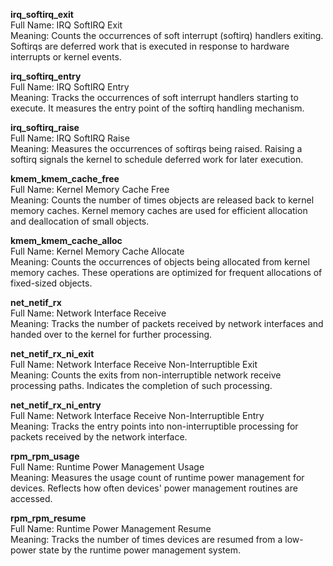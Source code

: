 **irq_softirq_exit**  
Full Name: IRQ SoftIRQ Exit  
Meaning: Counts the occurrences of soft interrupt (softirq) handlers exiting. Softirqs are deferred work that is executed in response to hardware interrupts or kernel events.  

**irq_softirq_entry**  
Full Name: IRQ SoftIRQ Entry  
Meaning: Tracks the occurrences of soft interrupt handlers starting to execute. It measures the entry point of the softirq handling mechanism.  

**irq_softirq_raise**  
Full Name: IRQ SoftIRQ Raise  
Meaning: Measures the occurrences of softirqs being raised. Raising a softirq signals the kernel to schedule deferred work for later execution.  

**kmem_kmem_cache_free**  
Full Name: Kernel Memory Cache Free  
Meaning: Counts the number of times objects are released back to kernel memory caches. Kernel memory caches are used for efficient allocation and deallocation of small objects.  

**kmem_kmem_cache_alloc**  
Full Name: Kernel Memory Cache Allocate  
Meaning: Counts the occurrences of objects being allocated from kernel memory caches. These operations are optimized for frequent allocations of fixed-sized objects.  

**net_netif_rx**  
Full Name: Network Interface Receive  
Meaning: Tracks the number of packets received by network interfaces and handed over to the kernel for further processing.  

**net_netif_rx_ni_exit**  
Full Name: Network Interface Receive Non-Interruptible Exit  
Meaning: Counts the exits from non-interruptible network receive processing paths. Indicates the completion of such processing.  

**net_netif_rx_ni_entry**  
Full Name: Network Interface Receive Non-Interruptible Entry  
Meaning: Tracks the entry points into non-interruptible processing for packets received by the network interface.  

**rpm_rpm_usage**  
Full Name: Runtime Power Management Usage  
Meaning: Measures the usage count of runtime power management for devices. Reflects how often devices' power management routines are accessed.  

**rpm_rpm_resume**  
Full Name: Runtime Power Management Resume  
Meaning: Tracks the number of times devices are resumed from a low-power state by the runtime power management system.  
